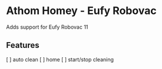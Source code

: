 # Athom Homey - Eufy Robovac

Adds support for Eufy Robovac 11

## Features

[ ] auto clean
[ ] home
[ ] start/stop cleaning
